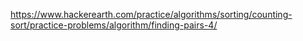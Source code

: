https://www.hackerearth.com/practice/algorithms/sorting/counting-sort/practice-problems/algorithm/finding-pairs-4/
